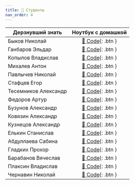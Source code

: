 ```yaml
---
title: 🧠 Студенты
nav_order: 4
---
```


| Дерзнувший знать     | Ноутбук с домашкой |
|----------------------|:------------------:|
| Быков Николай        | [🐍 Code](){: .btn } |
| Ганбаров Эльдар      | [🐍 Code](){: .btn } |
| Копылов Владислав    | [🐍 Code](){: .btn } |
| Михалев Антон        | [🐍 Code](https://colab.research.google.com/drive/1tVh2eX1GuTMg_uCX7ObPXFbOROD9Nf20?authuser=1){: .btn } |
| Павлычев Николай     | [🐍 Code](){: .btn } |
| Стафцев Егор         | [🐍 Code](){: .btn } |
| Тесемников Александр | [🐍 Code](){: .btn } |
| Федоров Артур        | [🐍 Code](){: .btn } |
| Бузунов Александр    | [🐍 Code](){: .btn } |
| Ковязин Александр    | [🐍 Code](){: .btn } |
| Кузнецов Александр   | [🐍 Code](){: .btn } |
| Елькин Станислав     | [🐍 Code](){: .btn } |
| Абдуллаева Сабина    | [🐍 Code](){: .btn } |
| Гладких Прохор       | [🐍 Code](){: .btn } |
| Барабанов Вячеслав   | [🐍 Code](){: .btn } |
| Плаксин Владислав    | [🐍 Code](https://colab.research.google.com/drive/1Tqpu5V6LGxfRWm24lyMZfoxIvRUrdZpp?authuser=1){: .btn } |
| Чернавин Николай     | [🐍 Code](){: .btn } |
